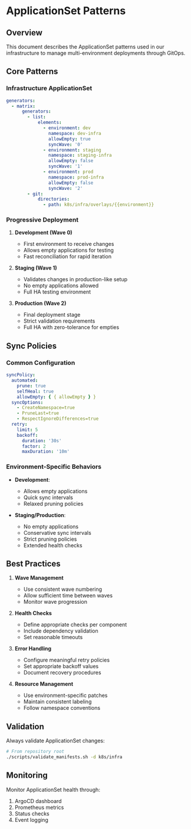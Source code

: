 # ApplicationSet Patterns

## Overview

This document describes the ApplicationSet patterns used in our infrastructure to manage multi-environment deployments
through GitOps.

## Core Patterns

### Infrastructure ApplicationSet

```yaml
generators:
  - matrix:
      generators:
        - list:
            elements:
              - environment: dev
                namespace: dev-infra
                allowEmpty: true
                syncWave: '0'
              - environment: staging
                namespace: staging-infra
                allowEmpty: false
                syncWave: '1'
              - environment: prod
                namespace: prod-infra
                allowEmpty: false
                syncWave: '2'
        - git:
            directories:
              - path: k8s/infra/overlays/{{environment}}
```

### Progressive Deployment

1. **Development (Wave 0)**

   - First environment to receive changes
   - Allows empty applications for testing
   - Fast reconciliation for rapid iteration

2. **Staging (Wave 1)**

   - Validates changes in production-like setup
   - No empty applications allowed
   - Full HA testing environment

3. **Production (Wave 2)**
   - Final deployment stage
   - Strict validation requirements
   - Full HA with zero-tolerance for empties

## Sync Policies

### Common Configuration

```yaml
syncPolicy:
  automated:
    prune: true
    selfHeal: true
    allowEmpty: { { allowEmpty } }
  syncOptions:
    - CreateNamespace=true
    - PruneLast=true
    - RespectIgnoreDifferences=true
  retry:
    limit: 5
    backoff:
      duration: '30s'
      factor: 2
      maxDuration: '10m'
```

### Environment-Specific Behaviors

- **Development**:

  - Allows empty applications
  - Quick sync intervals
  - Relaxed pruning policies

- **Staging/Production**:
  - No empty applications
  - Conservative sync intervals
  - Strict pruning policies
  - Extended health checks

## Best Practices

1. **Wave Management**

   - Use consistent wave numbering
   - Allow sufficient time between waves
   - Monitor wave progression

2. **Health Checks**

   - Define appropriate checks per component
   - Include dependency validation
   - Set reasonable timeouts

3. **Error Handling**

   - Configure meaningful retry policies
   - Set appropriate backoff values
   - Document recovery procedures

4. **Resource Management**
   - Use environment-specific patches
   - Maintain consistent labeling
   - Follow namespace conventions

## Validation

Always validate ApplicationSet changes:

```bash
# From repository root
./scripts/validate_manifests.sh -d k8s/infra
```

## Monitoring

Monitor ApplicationSet health through:

1. ArgoCD dashboard
2. Prometheus metrics
3. Status checks
4. Event logging
